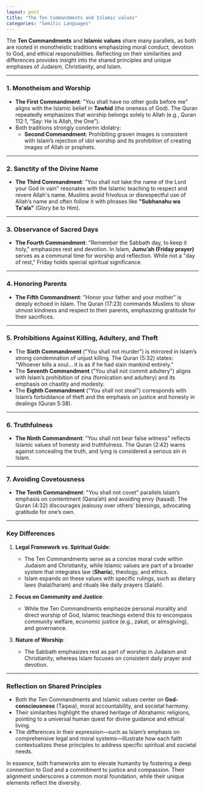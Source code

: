 ```yaml
---
layout: post
title: "The Ten Commandments and Islamic values"
categories: "Semitic Languages"
---
```



<!-- # The Ten Commandments and Islamic values -->

The **Ten Commandments** and **Islamic values** share many parallels, as both are rooted in monotheistic traditions emphasizing moral conduct, devotion to God, and ethical responsibilities. Reflecting on their similarities and differences provides insight into the shared principles and unique emphases of Judaism, Christianity, and Islam.

---

### **1. Monotheism and Worship**
- **The First Commandment**: "You shall have no other gods before me" aligns with the Islamic belief in **Tawhid** (the oneness of God). The Quran repeatedly emphasizes that worship belongs solely to Allah (e.g., Quran 112:1, “Say: He is Allah, the One”).
- Both traditions strongly condemn idolatry:
  - **Second Commandment**: Prohibiting graven images is consistent with Islam’s rejection of idol worship and its prohibition of creating images of Allah or prophets.

---

### **2. Sanctity of the Divine Name**
- **The Third Commandment**: "You shall not take the name of the Lord your God in vain" resonates with the Islamic teaching to respect and revere Allah's name. Muslims avoid frivolous or disrespectful use of Allah’s name and often follow it with phrases like **"Subhanahu wa Ta'ala"** (Glory be to Him).

---

### **3. Observance of Sacred Days**
- **The Fourth Commandment**: "Remember the Sabbath day, to keep it holy," emphasizes rest and devotion. In Islam, **Jumu’ah (Friday prayer)** serves as a communal time for worship and reflection. While not a "day of rest," Friday holds special spiritual significance.

---

### **4. Honoring Parents**
- **The Fifth Commandment**: "Honor your father and your mother" is deeply echoed in Islam. The Quran (17:23) commands Muslims to show utmost kindness and respect to their parents, emphasizing gratitude for their sacrifices.

---

### **5. Prohibitions Against Killing, Adultery, and Theft**
- The **Sixth Commandment** ("You shall not murder") is mirrored in Islam’s strong condemnation of unjust killing. The Quran (5:32) states: "Whoever kills a soul... it is as if he had slain mankind entirely."
- The **Seventh Commandment** ("You shall not commit adultery") aligns with Islam’s prohibition of zina (fornication and adultery) and its emphasis on chastity and modesty.
- The **Eighth Commandment** ("You shall not steal") corresponds with Islam’s forbiddance of theft and the emphasis on justice and honesty in dealings (Quran 5:38).

---

### **6. Truthfulness**
- **The Ninth Commandment**: "You shall not bear false witness" reflects Islamic values of honesty and truthfulness. The Quran (2:42) warns against concealing the truth, and lying is considered a serious sin in Islam.

---

### **7. Avoiding Covetousness**
- **The Tenth Commandment**: "You shall not covet" parallels Islam’s emphasis on contentment (Qana’ah) and avoiding envy (hasad). The Quran (4:32) discourages jealousy over others’ blessings, advocating gratitude for one’s own.

---

### **Key Differences**
1. **Legal Framework vs. Spiritual Guide**:
   - The Ten Commandments serve as a concise moral code within Judaism and Christianity, while Islamic values are part of a broader system that integrates law (**Sharia**), theology, and ethics.
   - Islam expands on these values with specific rulings, such as dietary laws (halal/haram) and rituals like daily prayers (Salah).

2. **Focus on Community and Justice**:
   - While the Ten Commandments emphasize personal morality and direct worship of God, Islamic teachings extend this to encompass community welfare, economic justice (e.g., zakat, or almsgiving), and governance.

3. **Nature of Worship**:
   - The Sabbath emphasizes rest as part of worship in Judaism and Christianity, whereas Islam focuses on consistent daily prayer and devotion.

---

### **Reflection on Shared Principles**
- Both the Ten Commandments and Islamic values center on **God-consciousness** (Taqwa), moral accountability, and societal harmony.
- Their similarities highlight the shared heritage of Abrahamic religions, pointing to a universal human quest for divine guidance and ethical living.
- The differences in their expression—such as Islam’s emphasis on comprehensive legal and moral systems—illustrate how each faith contextualizes these principles to address specific spiritual and societal needs.

In essence, both frameworks aim to elevate humanity by fostering a deep connection to God and a commitment to justice and compassion. Their alignment underscores a common moral foundation, while their unique elements reflect the diversity.